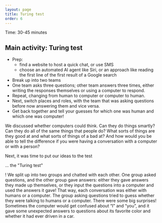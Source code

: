 ```yaml
---
layout: page
title: Turing test
order: 6
---
```


Time: 30-45 minutes


Main activity: Turing test
---------------------------------------------------------------

- Prep:
    - find a website to host a quick chat, or use SMS
    - choose an automated AI agent like Siri, or an approach like reading the first line of the first result of a Google search
- Break up into two teams
- One team asks three questions;  other team answers three times, either writing the responses themselves or using a computer to respond.
- Repeat,  changing from human to computer or computer to human.
- Next, switch places and roles, with the team that was asking questions before now answering them and vice versa.
- Get back together and tell your guesses for which one was human and which one was computer!

We discussed whether computers could think. Can they do things smartly? Can they do all of the same things that people do? What sorts of things are they good at and what sorts of things of a bad at? And how would you be able to tell the difference if you were having a conversation with a computer or with a person?

Next, it was time to put our ideas to the test

... the "Turing test"

! We split up into two groups and chatted with each other. One group asked questions, and the other group gave answers: either they gave answers they made up themselves, or they input the questions into a computer and used the answers it gave! That way, each conversation was either with humans or a computer. The group asking questions tried to guess whether they were talking to humans or a computer. There were some big surprises! Sometimes the computer would get confused about “I” and “you”,  and it gave some unexpected answers to questions about its favorite color and whether it had ever driven in a car.

